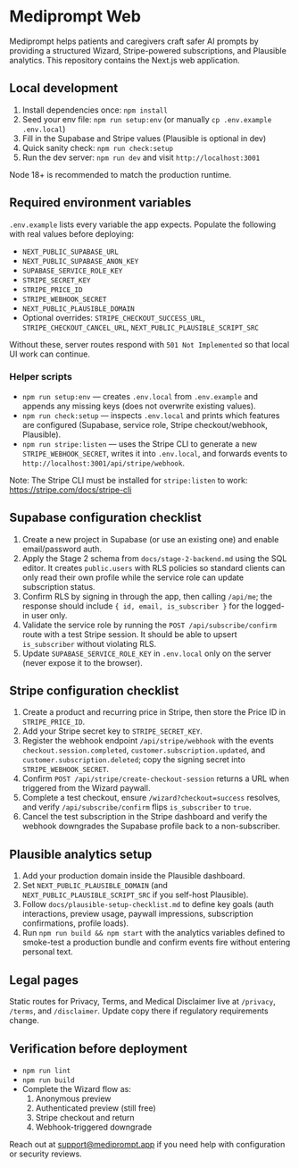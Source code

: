 # Mediprompt Web

Mediprompt helps patients and caregivers craft safer AI prompts by providing a structured Wizard, Stripe-powered subscriptions, and Plausible analytics. This repository contains the Next.js web application.

## Local development

1. Install dependencies once: `npm install`
2. Seed your env file: `npm run setup:env` (or manually `cp .env.example .env.local`)
3. Fill in the Supabase and Stripe values (Plausible is optional in dev)
4. Quick sanity check: `npm run check:setup`
5. Run the dev server: `npm run dev` and visit `http://localhost:3001`

Node 18+ is recommended to match the production runtime.

## Required environment variables

`.env.example` lists every variable the app expects. Populate the following with real values before deploying:

- `NEXT_PUBLIC_SUPABASE_URL`
- `NEXT_PUBLIC_SUPABASE_ANON_KEY`
- `SUPABASE_SERVICE_ROLE_KEY`
- `STRIPE_SECRET_KEY`
- `STRIPE_PRICE_ID`
- `STRIPE_WEBHOOK_SECRET`
- `NEXT_PUBLIC_PLAUSIBLE_DOMAIN`
- Optional overrides: `STRIPE_CHECKOUT_SUCCESS_URL`, `STRIPE_CHECKOUT_CANCEL_URL`, `NEXT_PUBLIC_PLAUSIBLE_SCRIPT_SRC`

Without these, server routes respond with `501 Not Implemented` so that local UI work can continue.

### Helper scripts

- `npm run setup:env` — creates `.env.local` from `.env.example` and appends any missing keys (does not overwrite existing values).
- `npm run check:setup` — inspects `.env.local` and prints which features are configured (Supabase, service role, Stripe checkout/webhook, Plausible).
- `npm run stripe:listen` — uses the Stripe CLI to generate a new `STRIPE_WEBHOOK_SECRET`, writes it into `.env.local`, and forwards events to `http://localhost:3001/api/stripe/webhook`.

Note: The Stripe CLI must be installed for `stripe:listen` to work: https://stripe.com/docs/stripe-cli

## Supabase configuration checklist

1. Create a new project in Supabase (or use an existing one) and enable email/password auth.
2. Apply the Stage 2 schema from `docs/stage-2-backend.md` using the SQL editor. It creates `public.users` with RLS policies so standard clients can only read their own profile while the service role can update subscription status.
3. Confirm RLS by signing in through the app, then calling `/api/me`; the response should include `{ id, email, is_subscriber }` for the logged-in user only.
4. Validate the service role by running the `POST /api/subscribe/confirm` route with a test Stripe session. It should be able to upsert `is_subscriber` without violating RLS.
5. Update `SUPABASE_SERVICE_ROLE_KEY` in `.env.local` only on the server (never expose it to the browser).

## Stripe configuration checklist

1. Create a product and recurring price in Stripe, then store the Price ID in `STRIPE_PRICE_ID`.
2. Add your Stripe secret key to `STRIPE_SECRET_KEY`.
3. Register the webhook endpoint `/api/stripe/webhook` with the events `checkout.session.completed`, `customer.subscription.updated`, and `customer.subscription.deleted`; copy the signing secret into `STRIPE_WEBHOOK_SECRET`.
4. Confirm `POST /api/stripe/create-checkout-session` returns a URL when triggered from the Wizard paywall.
5. Complete a test checkout, ensure `/wizard?checkout=success` resolves, and verify `/api/subscribe/confirm` flips `is_subscriber` to `true`.
6. Cancel the test subscription in the Stripe dashboard and verify the webhook downgrades the Supabase profile back to a non-subscriber.

## Plausible analytics setup

1. Add your production domain inside the Plausible dashboard.
2. Set `NEXT_PUBLIC_PLAUSIBLE_DOMAIN` (and `NEXT_PUBLIC_PLAUSIBLE_SCRIPT_SRC` if you self-host Plausible).
3. Follow `docs/plausible-setup-checklist.md` to define key goals (auth interactions, preview usage, paywall impressions, subscription confirmations, profile loads).
4. Run `npm run build && npm start` with the analytics variables defined to smoke-test a production bundle and confirm events fire without entering personal text.

## Legal pages

Static routes for Privacy, Terms, and Medical Disclaimer live at `/privacy`, `/terms`, and `/disclaimer`. Update copy there if regulatory requirements change.

## Verification before deployment

- `npm run lint`
- `npm run build`
- Complete the Wizard flow as:
  1. Anonymous preview
  2. Authenticated preview (still free)
  3. Stripe checkout and return
  4. Webhook-triggered downgrade

Reach out at [support@mediprompt.app](mailto:support@mediprompt.app) if you need help with configuration or security reviews.
